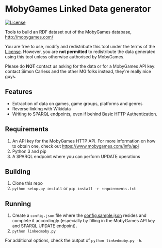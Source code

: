 # MobyGames Linked Data generator

[![License](https://img.shields.io/badge/License-Apache%202.0-blue.svg)](https://opensource.org/licenses/Apache-2.0)

Tools to build an RDF dataset out of the MobyGames database, http://mobygames.com/

You are free to use, modify and redistribute this tool under the terms of the [License](LICENSE). However, you are __not permitted__ to redistribute the data generated using this tool unless otherwise authorised by MobyGames.

Please do __NOT__ contact us asking for the data or for a MobyGames API key: contact Simon Carless and the other MG folks instead, they're really nice guys.

## Features
* Extraction of data on games, game groups, platforms and genres
* Reverse linking with Wikidata
* Writing to SPARQL endpoints, even if behind Basic HTTP Authentication.

## Requirements
1. An API key for the MobyGames HTTP API. For more information on how to obtain one, check out https://www.mobygames.com/info/api
2. Python 3 and pip
3. A SPARQL endpoint where you can perform UPDATE operations

## Building
1. Clone this repo
2. `python setup.py install` or `pip install -r requirements.txt`

## Running
1. Create a `config.json` file where the [config.sample.json](config.sample.json) resides and complete it accordingly (especially by filling in the MobyGames API key and SPARQL UPDATE endpoint).
2. `python linkedmoby.py`

For additional options, check the output of `python linkedmoby.py -h`.
